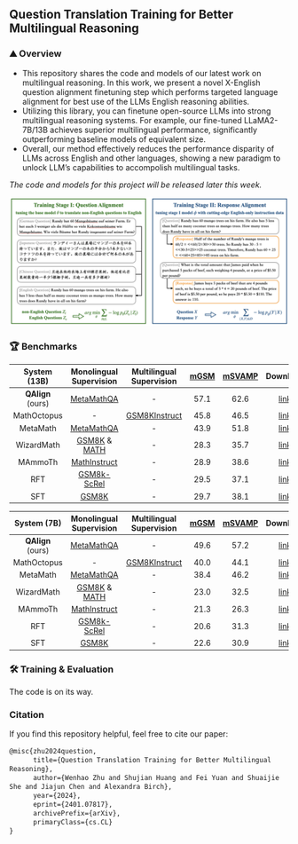 ## Question Translation Training for Better Multilingual Reasoning


### :mountain: Overview 
* This repository shares the code and models of our latest work on multilingual reasoning. In this work, we present a novel X-English question alignment finetuning step which performs targeted language alignment for best use of the LLMs English reasoning abilities.
* Utilizing this library, you can finetune open-source LLMs into strong multilingual reasoning systems. For example, our fine-tuned LLaMA2-7B/13B achieves superior multilingual performance, significantly outperforming baseline models of equivalent size.
* Overall, our method effectively reduces the performance disparity of LLMs across English and other languages, showing a new paradigm to unlock LLM’s capabilities to accompolish multilingual tasks.

*The code and models for this project will be released later this week.*

![](/figure/illustration.png)

### :trophy: Benchmarks

|        System (13B)        | Monolingual Supervision | Multilingual Supervision | [mGSM](https://huggingface.co/datasets/juletxara/mgsm) | [mSVAMP](https://huggingface.co/datasets/Mathoctopus/MSVAMP) | Download |
|:--------------------------:|:-----------------------:|:------------------------:|:----:|:------:|:--------:|
| **QAlign** (ours) |        [MetaMathQA](https://huggingface.co/datasets/meta-math/MetaMathQA)       |             -            | 57.1 |  62.6  |   [link](https://huggingface.co/Wenhao97/QAlign-MetaMathQA-13B)   |
|         MathOctopus        |            -            |       [GSM8KInstruct](https://huggingface.co/datasets/Mathoctopus/GSM8KInstruct_Parallel)      | 45.8 |  46.5  |   [link](https://huggingface.co/Mathoctopus/Parallel_13B)       |
|          MetaMath          |        [MetaMathQA](https://huggingface.co/datasets/meta-math/MetaMathQA)       |             -            | 43.9 |  51.8  |   [link](https://huggingface.co/meta-math/MetaMath-13B-V1.0)       |
|         WizardMath         |          [GSM8K](https://huggingface.co/datasets/gsm8k) & [MATH](https://huggingface.co/datasets/codeparrot/apps)          |             -            | 28.3 |  35.7  |   [link](https://huggingface.co/WizardLM/WizardMath-13B-V1.0)       |
|           MAmmoTh          |          [MathInstruct](https://huggingface.co/datasets/TIGER-Lab/MathInstruct)         |             -            | 28.9 |  38.6  |   [link](https://huggingface.co/TIGER-Lab/MAmmoTH-13B)    |
|             RFT            |          [GSM8k-ScRel](https://github.com/OFA-Sys/gsm8k-ScRel)          |             -            | 29.5 |  37.1  |   [link](https://huggingface.co/OFA-Sys/gsm8k-rft-llama13b2-u13b/tree/main)       |
|             SFT            |          [GSM8K](https://huggingface.co/datasets/gsm8k)          |             -            | 29.7 |  38.1  |   [link]()       |

|         System (7B)        | Monolingual Supervision | Multilingual Supervision | [mGSM](https://huggingface.co/datasets/juletxara/mgsm) | [mSVAMP](https://huggingface.co/datasets/Mathoctopus/MSVAMP) | Download |
|:--------------------------:|:-----------------------:|:------------------------:|:----:|:------:|:--------:|
| **QAlign** (ours) |        [MetaMathQA](https://huggingface.co/datasets/meta-math/MetaMathQA)       |             -            | 49.6 |  57.2  |   [link](https://huggingface.co/Wenhao97/QAlign-MetaMathQA-7B)   |
|         MathOctopus        |            -            |       [GSM8KInstruct](https://huggingface.co/datasets/Mathoctopus/GSM8KInstruct_Parallel)      | 40.0 |  44.1  |   [link](https://huggingface.co/Mathoctopus/Parallel_7B)       |
|          MetaMath          |        [MetaMathQA](https://huggingface.co/datasets/meta-math/MetaMathQA)       |             -            | 38.4 |  46.2  |   [link](https://huggingface.co/meta-math/MetaMath-7B-V1.0)       |
|         WizardMath         |          [GSM8K](https://huggingface.co/datasets/gsm8k) & [MATH](https://huggingface.co/datasets/codeparrot/apps)          |             -            | 23.0 |  32.5  |   [link](https://huggingface.co/WizardLM/WizardMath-7B-V1.0)       |
|           MAmmoTh          |          [MathInstruct](https://huggingface.co/datasets/TIGER-Lab/MathInstruct)         |             -            | 21.3 |  26.3  |   [link](https://huggingface.co/TIGER-Lab/MAmmoTH-7B)     |
|             RFT            |           [GSM8k-ScRel](https://github.com/OFA-Sys/gsm8k-ScRel)         |             -            | 20.6 |  31.3  |   [link](https://huggingface.co/OFA-Sys/gsm8k-rft-llama7b2-u13b/tree/main)       |
|             SFT            |          [GSM8K](https://huggingface.co/datasets/gsm8k)          |             -            | 22.6 |  30.9  |   [link]()       |



### :hammer_and_wrench: Training & Evaluation

The code is on its way.

### Citation
If you find this repository helpful, feel free to cite our paper:
```
@misc{zhu2024question,
      title={Question Translation Training for Better Multilingual Reasoning}, 
      author={Wenhao Zhu and Shujian Huang and Fei Yuan and Shuaijie She and Jiajun Chen and Alexandra Birch},
      year={2024},
      eprint={2401.07817},
      archivePrefix={arXiv},
      primaryClass={cs.CL}
}
```
